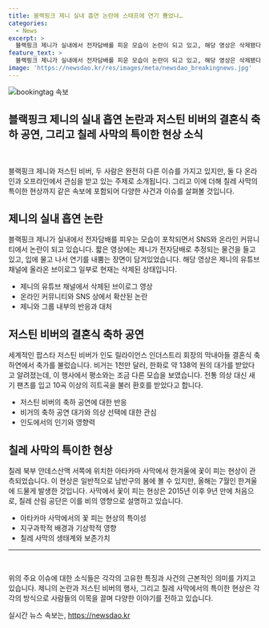 ```yaml
---
title: 블랙핑크 제니 실내 흡연 논란에 스태프에 연기 뿜었나…
categories:
  - News
excerpt: >
  블랙핑크 제니가 실내에서 전자담배를 피운 모습이 논란이 되고 있고, 해당 영상은 삭제됐다. 또한, 전 세계적인 팝스타 저스틴 비버가 138억 원의 대가를 받고 인도 부자의 결혼식 축하공연을 했으며, 칠레의 아타카마 사막에서 한겨울에 꽃이 활짝 피는 특이한 현상이 나타났다. 기사문의: 카톡/라인 jebo23 (150자)
feature_text: >
  블랙핑크 제니가 실내에서 전자담배를 피운 모습이 논란이 되고 있고, 해당 영상은 삭제됐다. 또한, 전 세계적인 팝스타 저스틴 비버가 138억 원의 대가를 받고 인도 부자의 결혼식 축하공연을 했으며, 칠레의 아타카마 사막에서 한겨울에 꽃이 활짝 피는 특이한 현상이 나타났다. 기사문의: 카톡/라인 jebo23 (150자)
image: 'https://newsdao.kr/res/images/meta/newsdao_breakingnews.jpg'
---
```


<p><img src="https://newsdao.kr/res/images/meta/newsdao_breakingnews.jpg" alt="bookingtag 속보" /></p>

<h2>블랙핑크 제니의 실내 흡연 논란과 저스틴 비버의 결혼식 축하 공연, 그리고 칠레 사막의 특이한 현상 소식</h2>

<p data-ke-size="size16">&nbsp;</p>

<p data-ke-size="size16">블랙핑크 제니와 저스틴 비버, 두 사람은 완전히 다른 이슈를 가지고 있지만, 둘 다 온라인과 오프라인에서 관심을 받고 있는 주제로 소개됩니다. 그리고 이에 더해 칠레 사막의 특이한 현상까지 같은 속보에 포함되어 다양한 사건과 이슈를 살펴볼 것입니다.</p>

<h2 data-ke-size="size26">제니의 실내 흡연 논란</h2>

<p data-ke-size="size16">블랙핑크 제니가 실내에서 전자담배를 피우는 모습이 포착되면서 SNS와 온라인 커뮤니티에서 논란이 되고 있습니다. 짧은 영상에는 제니가 전자담배로 추정되는 물건을 들고 있고, 입에 물고 나서 연기를 내뿜는 장면이 담겨있었습니다. 해당 영상은 제니의 유튜브 채널에 올라온 브이로그 일부로 현재는 삭제된 상태입니다.</p>

<ul>
  <li>제니의 유튜브 채널에서 삭제된 브이로그 영상</li>
  <li>온라인 커뮤니티와 SNS 상에서 확산된 논란</li>
  <li>제니와 그룹 내부의 반응과 대처</li>
</ul>

<h2 data-ke-size="size26">저스틴 비버의 결혼식 축하 공연</h2>

<p data-ke-size="size16">세계적인 팝스타 저스틴 비버가 인도 릴라이언스 인더스트리 회장의 막내아들 결혼식 축하연에서 축가를 불렀습니다. 비거는 1천만 달러, 한화로 약 138억 원의 대가를 받았다고 알려졌는데, 이 행사에서 평소와는 조금 다른 모습을 보였습니다. 전통 의상 대신 새기 팬츠를 입고 10곡 이상의 히트곡을 불러 환호를 받았다고 합니다.</p>

<ul>
  <li>저스틴 비버의 축하 공연에 대한 반응</li>
  <li>비거의 축하 공연 대가와 의상 선택에 대한 관심</li>
  <li>인도에서의 인기와 영향력</li>
</ul>

<h2 data-ke-size="size26">칠레 사막의 특이한 현상</h2>

<p data-ke-size="size16">칠레 북부 안데스산맥 서쪽에 위치한 아타카마 사막에서 한겨울에 꽃이 피는 현상이 관측되었습니다. 이 현상은 일반적으로 남반구의 봄에 볼 수 있지만, 올해는 7월인 한겨울에 드물게 발생한 것입니다. 사막에서 꽃이 피는 현상은 2015년 이후 9년 만에 처음으로, 칠레 산림 공단은 이를 비의 영향으로 설명하고 있습니다.</p>

<ul>
  <li>아타카마 사막에서의 꽃 피는 현상의 특이성</li>
  <li>지구과학적 배경과 기상학적 영향</li>
  <li>칠레 사막의 생태계와 보존가치</li>
</ul>

<hr>

<p data-ke-size="size16">&nbsp;</p>

<p data-ke-size="size16">위의 주요 이슈에 대한 소식들은 각각의 고유한 특징과 사건의 근본적인 의미를 가지고 있습니다. 제니의 논란과 저스틴 비버의 행사, 그리고 칠레 사막에서의 특이한 현상은 각각의 방식으로 사람들의 이목을 끌며 다양한 이야기를 전하고 있습니다.</p>
실시간 뉴스 속보는, <a href="https://newsdao.kr" rel="dofollow">https://newsdao.kr</a>


